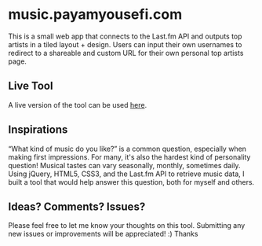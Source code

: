 # music.payamyousefi.com
This is a small web app that connects to the Last.fm API and outputs top artists in a tiled layout + design. Users can input their own usernames to redirect to a shareable and custom URL for their own personal top artists page.

## Live Tool
A live version of the tool can be used [here](http://music.payamyousefi.com/).

## Inspirations
“What kind of music do you like?” is a common question, especially when making first impressions. For many, it's also the hardest kind of personality question! Musical tastes can vary seasonally, monthly, sometimes daily. Using jQuery, HTML5, CSS3, and the Last.fm API to retrieve music data, I built a tool that would help answer this question, both for myself and others.

## Ideas? Comments? Issues?
Please feel free to let me know your thoughts on this tool. Submitting any new issues or improvements will be appreciated! :) Thanks
